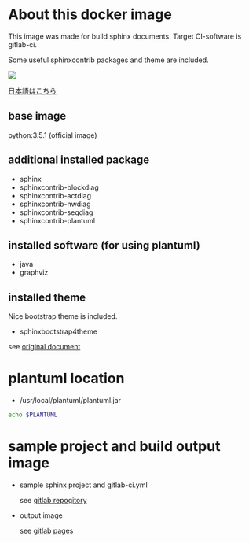 # About this docker image

This image was made for build sphinx documents. Target CI-software is gitlab-ci.

Some useful sphinxcontrib packages and theme are included.

[![](https://imagelayers.io/badge/tsgkadot/sphinx-plantuml:latest.svg)](https://imagelayers.io/?images=tsgkadot/sphinx-plantuml:latest 'Get your own badge on imagelayers.io')

[日本語はこちら](https://github.com/tsgkdt/sphinx-plantuml/blob/master/README_ja.md)

## base image

python:3.5.1 (official image)

## additional installed package

- sphinx
- sphinxcontrib-blockdiag
- sphinxcontrib-actdiag
- sphinxcontrib-nwdiag
- sphinxcontrib-seqdiag
- sphinxcontrib-plantuml

## installed software (for using plantuml)

- java
- graphviz

## installed theme

Nice bootstrap theme is included.

- sphinxbootstrap4theme

see [original document](https://github.com/myyasuda/sphinxbootstrap4theme)

# plantuml location

- /usr/local/plantuml/plantuml.jar

```sh
echo $PLANTUML

```


# sample project and build output image

- sample sphinx project and gitlab-ci.yml

  see [gitlab repogitory](https://gitlab.com/tsgkdt/sphinx-plantuml/)
  
- output image

  see [gitlab pages](https://tsgkdt.gitlab.io/sphinx-plantuml/)
  